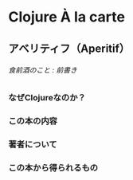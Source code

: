 # Clojure À la carte

## アベリティフ（Aperitif）
###### 食前酒のこと : 前書き

### なぜClojureなのか？
### この本の内容
### 著者について
### この本から得られるもの
